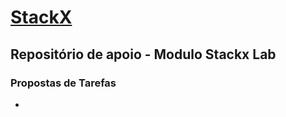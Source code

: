 # [StackX](https://www.stackx.com.br/)

## Repositório de apoio - Modulo Stackx Lab

### Propostas de Tarefas
- 
